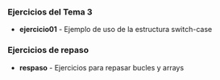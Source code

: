 ### Ejercicios del Tema 3

* **ejercicio01** - Ejemplo de uso de la estructura switch-case

### Ejercicios de repaso

*  **respaso** - Ejercicios para repasar bucles y arrays
